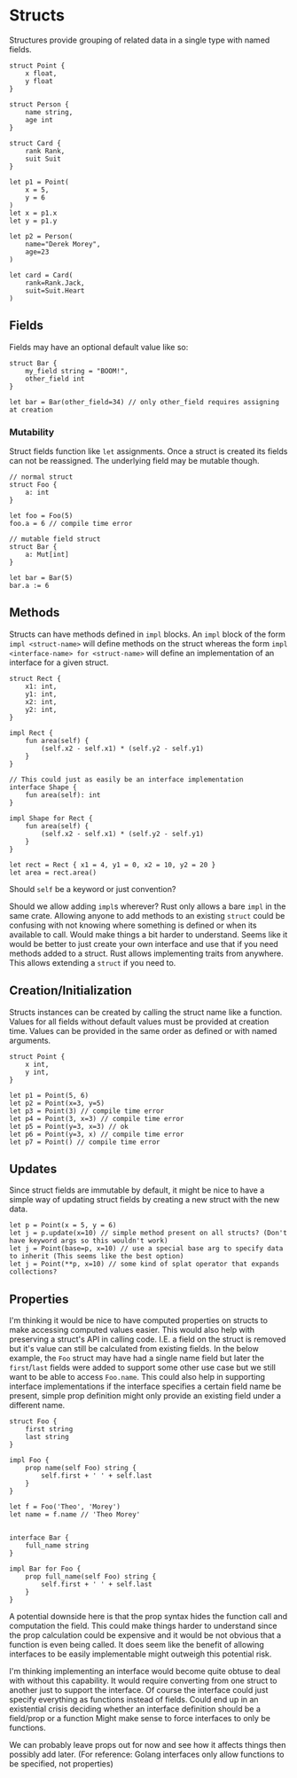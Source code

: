 # Structs

Structures provide grouping of related data in a single type with named fields.

```text
struct Point {
	x float,
	y float
}

struct Person {
	name string,
	age int
}

struct Card {
	rank Rank,
	suit Suit
}

let p1 = Point( 
	x = 5, 
	y = 6
)
let x = p1.x
let y = p1.y

let p2 = Person( 
	name="Derek Morey", 
	age=23 
)

let card = Card(
	rank=Rank.Jack,
	suit=Suit.Heart
)
```

## Fields
Fields may have an optional default value like so:
```text
struct Bar {
	my_field string = "BOOM!",
	other_field int
}

let bar = Bar(other_field=34) // only other_field requires assigning at creation
```
### Mutability
Struct fields function like `let` assignments.
Once a struct is created its fields can not be reassigned.
The underlying field may be mutable though.

```text
// normal struct
struct Foo {
	a: int
}

let foo = Foo(5)
foo.a = 6 // compile time error

// mutable field struct
struct Bar {
	a: Mut[int]
}

let bar = Bar(5)
bar.a := 6
```

## Methods
Structs can have methods defined in `impl` blocks.
An `impl` block of the form `impl <struct-name>` will define methods on the struct whereas the form `impl <interface-name> for <struct-name>` will define an implementation of an interface for a given struct.

```text
struct Rect {
	x1: int,
	y1: int,
	x2: int,
	y2: int,
}

impl Rect {
	fun area(self) {
		(self.x2 - self.x1) * (self.y2 - self.y1)
	}
}

// This could just as easily be an interface implementation
interface Shape {
	fun area(self): int
}

impl Shape for Rect {
	fun area(self) {
		(self.x2 - self.x1) * (self.y2 - self.y1)
	}
}

let rect = Rect { x1 = 4, y1 = 0, x2 = 10, y2 = 20 }
let area = rect.area()
```
Should `self` be a keyword or just convention?

Should we allow adding `impl`s wherever?
Rust only allows a bare `impl` in the same crate.
Allowing anyone to add methods to an existing `struct` could be confusing with not knowing where something is defined or when its available to call.
Would make things a bit harder to understand.
Seems like it would be better to just create your own interface and use that if you need methods added to a struct.
Rust allows implementing traits from anywhere.
This allows extending a `struct` if you need to.


## Creation/Initialization
Structs instances can be created by calling the struct name like a function.
Values for all fields without default values must be provided at creation time.
Values can be provided in the same order as defined or with named arguments.

```text
struct Point {
	x int,
	y int,
}

let p1 = Point(5, 6)
let p2 = Point(x=3, y=5)
let p3 = Point(3) // compile time error
let p4 = Point(3, x=3) // compile time error
let p5 = Point(y=3, x=3) // ok
let p6 = Point(y=3, x) // compile time error
let p7 = Point() // compile time error
```

## Updates
Since struct fields are immutable by default, it might be nice to have a simple way of updating struct fields by creating a new struct with the new data.
```
let p = Point(x = 5, y = 6)
let j = p.update(x=10) // simple method present on all structs? (Don't have keyword args so this wouldn't work)
let j = Point(base=p, x=10) // use a special base arg to specify data to inherit (This seems like the best option)
let j = Point(**p, x=10) // some kind of splat operator that expands collections?
```

## Properties
I'm thinking it would be nice to have computed properties on structs to make accessing computed values easier.
This would also help with preserving a struct's API in calling code.
I.E. a field on the struct is removed but it's value can still be calculated from existing fields.
In the below example, the `Foo` struct may have had a single name field but later the `first`/`last` fields were added to support some other use case but we still want to be able to access `Foo.name`.
This could also help in supporting interface implementations if the interface specifies a certain field name be present, simple prop definition might only provide an existing field under a different name.

```text
struct Foo {
	first string
	last string
}

impl Foo {
	prop name(self Foo) string {
		self.first + ' ' + self.last
	}
}

let f = Foo('Theo', 'Morey')
let name = f.name // 'Theo Morey'


interface Bar {
	full_name string
}

impl Bar for Foo {
	prop full_name(self Foo) string {
		self.first + ' ' + self.last
	}
}
```

A potential downside here is that the prop syntax hides the function call and computation the field.
This could make things harder to understand since the prop calculation could be expensive and it would be not obvious that a function is even being called.
It does seem like the benefit of allowing interfaces to be easily implementable might outweigh this potential risk.

I'm thinking implementing an interface would become quite obtuse to deal with without this capability.
It would require converting from one struct to another just to support the interface.
Of course the interface could just specify everything as functions instead of fields.
Could end up in an existential crisis deciding whether an interface definition should be a field/prop or a function
Might make sense to force interfaces to only be functions.

We can probably leave props out for now and see how it affects things then possibly add later.
(For reference: Golang interfaces only allow functions to be specified, not properties)